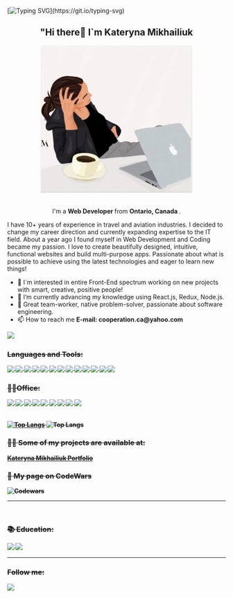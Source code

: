 [![Typing SVG](https://readme-typing-svg.herokuapp.com?font=Courier+new&color=%23808080&size=40&width=800&duration=6969&lines=Welcome+to+my+profile!)](https://git.io/typing-svg)

<h2 align="center">  "Hi there👋 I`m Kateryna Mikhailiuk </h2>

<div align="center"><img a alt="coding" width="350" height="" src="dev-girl.jpg"> </img> </div>

<br>
 
<p align="center"> I'm a <strong> Web Developer </strong>from <strong> Ontario, Canada </strong>. 


I have 10+ years of experience in travel and aviation industries. I decided to change my career direction and currently expanding expertise to the IT field. About a year ago I found myself in Web Development and Coding became my passion. I love to create beautifully designed, intuitive, functional websites and build multi-purpose apps. Passionate about what is possible to achieve using the latest technologies and eager to learn new things!</p>


<ul> 
<li>👀 I`m interested in entire Front-End spectrum working on new projects with smart, creative, positive people!</li>
<li>🌱 I’m currently advancing my knowledge using React.js, Redux, Node.js. </li>
<li>💞️ Great team-worker, native problem-solver, passionate about software engineering.</li>
<li>📫 How to reach me <strong>E-mail: cooperation.ca@yahoo.com <s/trong></li>
<!-- <li>📫 I speak English, Ukranian, Russian, Spanish.</li> -->
</ul>



![](https://komarev.com/ghpvc/?username=katemikh&color=brightgreen&label=PROFILE+VIEWS)

### Languages and Tools:

<div> 
<img src="https://img.shields.io/badge/HTML5-808080?style=for-the-badge&logo=HTML5">
<img src="https://img.shields.io/badge/CSS-0000FF?style=for-the-badge&logo=css3">
<img src="https://img.shields.io/badge/JavaScript-323330?style=for-the-badge&logo=javascript&logoColor=F7DF1E">
<img src="https://img.shields.io/badge/Bootstrap-563D7C?style=for-the-badge&logo=bootstrap&logoColor=white">
<img src="https://img.shields.io/badge/React-20232A?style=for-the-badge&logo=react&logoColor=61DAFB">
<img src="https://img.shields.io/badge/Redux-593D88?style=for-the-badge&logo=redux&logoColor=white">
<img src="https://img.shields.io/badge/Node.js-339933?style=for-the-badge&logo=nodedotjs&logoColor=white">
<!-- <img src="https://img.shields.io/badge/Figma-FFB6C1?style=for-the-badge&logo=figma"> -->
<img src="https://img.shields.io/badge/GSAP-00FFFF?style=for-the-badge&logo=gsap"> 
<img src="https://img.shields.io/badge/Glitch-FF4500?style=for-the-badge&logo=glitch&logoColor=white">
  <img src="https://img.shields.io/badge/Netlify-00C7B7?style=for-the-badge&logo=netlify&logoColor=white">
  <img src="https://img.shields.io/badge/Figma-F24E1E?style=for-the-badge&logo=figma&logoColor=white">
  <img src="https://img.shields.io/badge/Postman-FF6C37?style=for-the-badge&logo=Postman&logoColor=white">
  <img src="https://img.shields.io/badge/GIT-E44C30?style=for-the-badge&logo=git&logoColor=white">
  </div>
  
### 👨‍💻Office:

  <div>
    <img src="https://img.shields.io/badge/Microsoft_Office-D83B01?style=for-the-badge&logo=microsoft-office&logoColor=white"/>
    <img src="https://img.shields.io/badge/Google%20Sheets-34A853?style=for-the-badge&logo=google-sheets&logoColor=white"/>
    <img src="https://img.shields.io/badge/Microsoft_Access-A4373A?style=for-the-badge&logo=microsoft-access&logoColor=white"/>
    <img src="https://img.shields.io/badge/Microsoft_Excel-217346?style=for-the-badge&logo=microsoft-excel&logoColor=white"/>
    <img src="	https://img.shields.io/badge/Microsoft_PowerPoint-B7472A?style=for-the-badge&logo=microsoft-powerpoint&logoColor=white"/>
    <img src="https://img.shields.io/badge/Microsoft_Word-2B579A?style=for-the-badge&logo=microsoft-word&logoColor=white"/>
    <img src="	https://img.shields.io/badge/Miro-F7C922?style=for-the-badge&logo=Miro&logoColor=050036"/>
    <img src="	https://img.shields.io/badge/Notion-000000?style=for-the-badge&logo=notion&logoColor=white"/>
    <img src="	https://img.shields.io/badge/Trello-0052CC?style=for-the-badge&logo=trello&logoColor=white"/>
    
</div>

  <br>

 [![Top Langs](https://github-readme-stats.vercel.app/api?username=katemikh&theme=algolia&show_icons=true)](https://github.com/katemikh) ![Top Langs](https://github-readme-stats.vercel.app/api/top-langs/?username=katemikh&theme=tokyonight)




<!-- <div>
  <img width="50px" src="https://raw.githubusercontent.com/github/explore/80688e429a7d4ef2fca1e82350fe8e3517d3494d/topics/html/html.png"/>&nbsp;
  <img width="50px" src="https://raw.githubusercontent.com/github/explore/80688e429a7d4ef2fca1e82350fe8e3517d3494d/topics/css/css.png"/>&nbsp;
  <img width="50px" src="https://raw.githubusercontent.com/github/explore/80688e429a7d4ef2fca1e82350fe8e3517d3494d/topics/bootstrap/bootstrap.png"/>&nbsp;
  <img width="50px" src="https://raw.githubusercontent.com/github/explore/80688e429a7d4ef2fca1e82350fe8e3517d3494d/topics/javascript/javascript.png"/>&nbsp;
   <img width="50px" src="https://raw.githubusercontent.com/github/explore/80688e429a7d4ef2fca1e82350fe8e3517d3494d/topics/react/react.png"/>&nbsp;
  <img width="50px" src="https://raw.githubusercontent.com/github/explore/80688e429a7d4ef2fca1e82350fe8e3517d3494d/topics/redux/redux.png"/>&nbsp;
  <img width="50px" 
src="https://seeklogo.com/images/N/nodejs-logo-FBE122E377-seeklogo.com.png"/>&nbsp;
  <img width="50px" src="https://upload.wikimedia.org/wikipedia/commons/thumb/5/5f/Windows_logo_-_2012.svg/2048px-Windows_logo_-_2012.svg.png"/>&nbsp;
  <img width="50px" src="https://greensock.com/uploads/monthly_2020_03/tweenmax.png.cf27916e926fbb328ff214f66b4c8429.png" alt="Greensock Logo"/>&nbsp;
</div> -->


### 👨‍💻 Some of my projects are available at: 

[Kateryna Mikhailiuk Portfolio](https://kateryna-mikhailiuk-portfolio.glitch.me/)


### 🥊 My page on CodeWars  


![Codewars <a href="https://www.codewars.com/users/katemikh"> </a>](https://img.shields.io/badge/Codewars-B1361E?style=for-the-badge&logo=codewars&logoColor=grey)

___

<br> 

### 📚 Education:
<!--   <img src="https://img.shields.io/badge/freecodecamp-27273D?style=for-the-badge&logo=freecodecamp&logoColor=white"> -->
  <img src="https://img.shields.io/badge/Udemy-EC5252?style=for-the-badge&logo=Udemy&logoColor=white"/>
  <img src="https://img.shields.io/badge/Coursera-0056D2?style=for-the-badge&logo=Coursera&logoColor=white"/>

___

 ### Follow me:

 <!-- <a href="https://www.instagram.com/katerinamikhailiuk/" target="blank" ><img src="https://img.shields.io/badge/Instagram-E4405F?style=for-the-badge&logo=instagram&logoColor=white"/> </a> -->
<a href="https://www.linkedin.com/in/kateryna-mikhailiuk/" target="blank"><img src="https://img.shields.io/badge/LinkedIn-0077B5?style=for-the-badge&logo=linkedin&logoColor=white"/></a> 



